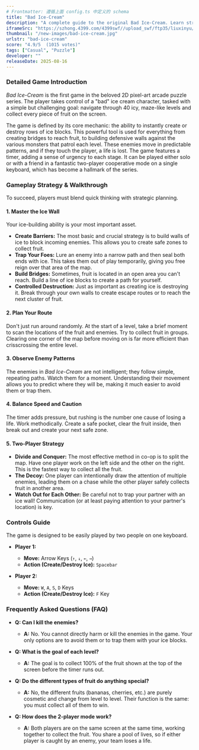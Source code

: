 ```yaml
---
# Frontmatter: 遵循上面 config.ts 中定义的 schema
title: "Bad Ice-Cream"
description: "A complete guide to the original Bad Ice-Cream. Learn strategies, controls, and tips to collect all the fruit while freezing your enemies in this classic arcade puzzle game."
iframeSrc: "https://szhong.4399.com/4399swf//upload_swf/ftp35/liuxinyu/20210128/x4/index.html"
thumbnail: "/new-images/bad-ice-cream.jpg"
urlstr: "bad-ice-cream"
score: "4.9/5  (1015 votes)"
tags: ["Casual", "Puzzle"]
developer: ""
releaseDate: 2025-08-16
---
```




### Detailed Game Introduction

*Bad Ice-Cream* is the first game in the beloved 2D pixel-art arcade puzzle series. The player takes control of a "bad" ice cream character, tasked with a simple but challenging goal: navigate through 40 icy, maze-like levels and collect every piece of fruit on the screen.

The game is defined by its core mechanic: the ability to instantly create or destroy rows of ice blocks. This powerful tool is used for everything from creating bridges to reach fruit, to building defensive walls against the various monsters that patrol each level. These enemies move in predictable patterns, and if they touch the player, a life is lost. The game features a timer, adding a sense of urgency to each stage. It can be played either solo or with a friend in a fantastic two-player cooperative mode on a single keyboard, which has become a hallmark of the series.

### Gameplay Strategy & Walkthrough

To succeed, players must blend quick thinking with strategic planning.

#### 1. Master the Ice Wall
Your ice-building ability is your most important asset.
*   **Create Barriers:** The most basic and crucial strategy is to build walls of ice to block incoming enemies. This allows you to create safe zones to collect fruit.
*   **Trap Your Foes:** Lure an enemy into a narrow path and then seal both ends with ice. This takes them out of play temporarily, giving you free reign over that area of the map.
*   **Build Bridges:** Sometimes, fruit is located in an open area you can't reach. Build a line of ice blocks to create a path for yourself.
*   **Controlled Destruction:** Just as important as creating ice is destroying it. Break through your own walls to create escape routes or to reach the next cluster of fruit.

#### 2. Plan Your Route
Don't just run around randomly. At the start of a level, take a brief moment to scan the locations of the fruit and enemies. Try to collect fruit in groups. Clearing one corner of the map before moving on is far more efficient than crisscrossing the entire level.

#### 3. Observe Enemy Patterns
The enemies in *Bad Ice-Cream* are not intelligent; they follow simple, repeating paths. Watch them for a moment. Understanding their movement allows you to predict where they will be, making it much easier to avoid them or trap them.

#### 4. Balance Speed and Caution
The timer adds pressure, but rushing is the number one cause of losing a life. Work methodically. Create a safe pocket, clear the fruit inside, then break out and create your next safe zone.

#### 5. Two-Player Strategy
*   **Divide and Conquer:** The most effective method in co-op is to split the map. Have one player work on the left side and the other on the right. This is the fastest way to collect all the fruit.
*   **The Decoy:** One player can intentionally draw the attention of multiple enemies, leading them on a chase while the other player safely collects fruit in another area.
*   **Watch Out for Each Other:** Be careful not to trap your partner with an ice wall! Communication (or at least paying attention to your partner's location) is key.

### Controls Guide

The game is designed to be easily played by two people on one keyboard.

*   **Player 1:**
    *   **Move:** Arrow Keys (`↑`, `↓`, `←`, `→`)
    *   **Action (Create/Destroy Ice):** `Spacebar`

*   **Player 2:**
    *   **Move:** `W`, `A`, `S`, `D` Keys
    *   **Action (Create/Destroy Ice):** `F` Key

### Frequently Asked Questions (FAQ)

*   **Q: Can I kill the enemies?**
    *   **A:** No. You cannot directly harm or kill the enemies in the game. Your only options are to avoid them or to trap them with your ice blocks.

*   **Q: What is the goal of each level?**
    *   **A:** The goal is to collect 100% of the fruit shown at the top of the screen before the timer runs out.

*   **Q: Do the different types of fruit do anything special?**
    *   **A:** No, the different fruits (bananas, cherries, etc.) are purely cosmetic and change from level to level. Their function is the same: you must collect all of them to win.

*   **Q: How does the 2-player mode work?**
    *   **A:** Both players are on the same screen at the same time, working together to collect the fruit. You share a pool of lives, so if either player is caught by an enemy, your team loses a life.

